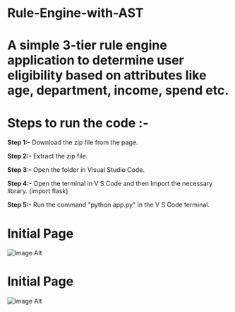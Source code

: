 # Rule-Engine-with-AST

# A simple 3-tier rule engine application to determine user eligibility based on attributes like age, department, income, spend etc.
# **Steps to run the code :-**

**Step 1:-** Download the zip file from the page.

**Step 2:-** Extract the zip file.

**Step 3:-** Open the folder in Visual Studio Code.

**Step 4:-** Open the terminal in V S Code and then Import the necessary library.
(import flask)

**Step 5:-** Run the command "python app.py" in the V S Code terminal.

# **Initial Page** 
![Image Alt]()

# **Initial Page** 
![Image Alt]()


